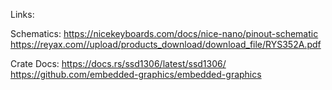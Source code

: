 Links:

Schematics:
https://nicekeyboards.com/docs/nice-nano/pinout-schematic
https://reyax.com//upload/products_download/download_file/RYS352A.pdf

Crate Docs:
https://docs.rs/ssd1306/latest/ssd1306/
https://github.com/embedded-graphics/embedded-graphics